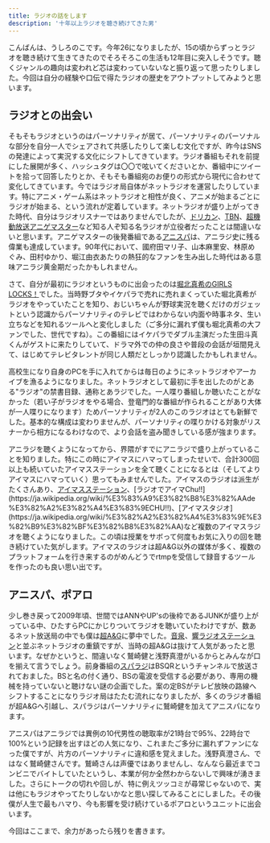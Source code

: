 ```yaml
---
title: ラジオの話をします
description: '十年以上ラジオを聴き続けてきた男'
---
```


こんばんは、うしろのこです。今年26になりましたが、15の頃からずっとラジオを聴き続けて生きてきたのでそろそろこの生活も12年目に突入しそうです。聴くジャンルの趣向は変われど芯は変わっていないなと振り返って思ったりしました。今回は自分の経験や口伝で得たラジオの歴史をアウトプットしてみようと思います。

## ラジオとの出会い

そもそもラジオというのはパーソナリティが居て、パーソナリティのパーソナルな部分を自分一人でシェアされて共感したりして楽しむ文化ですが、昨今はSNSの発達によって実況する文化にシフトしてきています。ラジオ番組もそれを前提にした展開が多く、ハッシュタグは〇〇で呟いてくださいとか、番組中にツイートを拾って回答したりとか、そもそも番組宛のお便りの形式から現代に合わせて変化してきています。今ではラジオ局自体がネットラジオを運営したりしています。特にアニメ・ゲーム系はネットラジオと相性が良く、アニメが始まるごとにラジオが始まる、という流れが定着しています。ネットラジオが盛り上がってきた時代、自分はラジオリスナーではありませんでしたが、[ドリカン](https://ja.wikipedia.org/wiki/SOMETHING_DREAMS_%E3%83%9E%E3%83%AB%E3%83%81%E3%83%A1%E3%83%87%E3%82%A3%E3%82%A2%E3%82%AB%E3%82%A6%E3%83%B3%E3%83%88%E3%83%80%E3%82%A6%E3%83%B3)、[TBN](https://ja.wikipedia.org/wiki/%E6%9E%97%E5%8E%9F%E3%82%81%E3%81%90%E3%81%BF%E3%81%AETokyo_Boogie_Night)、[超機動放送アニゲマスター](https://ja.wikipedia.org/wiki/%E8%B6%85%E6%A9%9F%E5%8B%95%E6%94%BE%E9%80%81%E3%82%A2%E3%83%8B%E3%82%B2%E3%83%9E%E3%82%B9%E3%82%BF%E3%83%BC)など知る人ぞ知る名ラジオが立役者だったことは間違いないと思います。アニゲマスターの後発番組である[アニスパ](https://ja.wikipedia.org/wiki/A%26G_%E8%B6%85RADIO_SHOW%E3%80%9C%E3%82%A2%E3%83%8B%E3%82%B9%E3%83%91!%E3%80%9C)は、アニラジ史に残る偉業も達成しています。90年代において、國府田マリ子、山本麻里安、林原めぐみ、田村ゆかり、堀江由衣あたりの熱狂的なファンを生み出した時代はある意味アニラジ黄金期だったかもしれません。

さて、自分が最初にラジオというものに出会ったのは[堀北真希のGIRLS LOCKS！](https://www.tfm.co.jp/lock/girls/onair/070618/)でした。当時野ブタやイケパラで売れに売れまくっていた堀北真希がラジオをやっていたことを知り、おじいちゃんが野球実況を聴くだけのガジェットという認識からパーソナリティのテレビではわからない内面や時事ネタ、生い立ちなどを知れるツールへと変化しました（ご多分に漏れず僕も堀北真希の大ファンでした、世代ですね）。この番組にはイケパラでダブル主演だった生田斗真くんがゲストに来たりしていて、ドラマ外での仲の良さや普段の会話が垣間見えて、はじめてテレビタレントが同じ人類だとしっかり認識したかもしれません。

高校生になり自身のPCを手に入れてからは毎日のようにネットラジオやアーカイブを漁るようになりました。ネットラジオとして最初に手を出したのがとある"ラジオ"の禁書目録、通称とあラジでした。一人喋り番組しか聴いたことがなかった（若い子がラジオをやる場合、登竜門的な番組が作られることがあり大体が一人喋りになります）ためパーソナリティが2人のこのラジオはとても新鮮でした。基本的な構成は変わりませんが、パーソナリティの喋りかける対象がリスナーから相方になるわけなので、より会話を盗み聞きしている感が強まります。

アニラジを聴くようになってから、界隈がすでにアニラジで盛り上がっていることを知りました。特にこの時にアイマスにハマってしまったせいで、合計300回以上も続いていたアイマスステーションを全て聴くことになるとは（そしてよりアイマスにハマっていく）思ってもみませんでした。アイマスのラジオは派生がたくさんあり、[アイマスステーション](https://ja.wikipedia.org/wiki/THE_IDOLM@STER_STATION!!!)、[ラジオでアイマChu!!](https://ja.wikipedia.org/wiki/%E3%83%A9%E3%82%B8%E3%82%AAde%E3%82%A2%E3%82%A4%E3%83%9ECHU!!)、[アイマスタジオ](https://ja.wikipedia.org/wiki/%E3%82%A2%E3%82%A4%E3%83%9E%E3%82%B9%E3%82%BF%E3%82%B8%E3%82%AA)など複数のアイマスラジオを聴くようになりました。この頃は授業をサボって何度もお気に入りの回を聴き続けていた気がします。アイマスのラジオは超A&G以外の媒体が多く、複数のプラットフォームを行き来するのがめんどうでrtmpを受信して録音するツールを作ったのも良い思い出です。

## アニスパ、ポアロ

少し巻き戻って2009年頃、世間ではANNやUP'sの後枠であるJUNKが盛り上がっている中、ひたすらPCにかじりついてラジオを聴いていたわけですが、数あるネット放送局の中でも僕は[超A&G](https://www.agqr.jp/)に夢中でした。[音泉](https://www.onsen.ag/)、[響ラジオステーション](https://hibiki-radio.jp/)と並ぶネットラジオの重鎮ですが、当時の超A&Gは抜けて人気があったと思います。なぜかというと、間違いなく鷲崎健と浅野真澄がいるからとみんなが口を揃えて言うでしょう。前身番組の[スパラジ](https://ja.wikipedia.org/wiki/%E6%B5%85%E9%87%8E%E7%9C%9F%E6%BE%84%E3%81%AE%E3%82%B9%E3%83%91%E3%83%A9%E3%82%B8!)はBSQRというチャンネルで放送されておました。BSと名の付く通り、BSの電波を受信する必要があり、専用の機械を持っていないと聴けない謎の企画でした。案の定BSがテレビ放映の路線へシフトすることになりラジオ局はたたむ流れになりましたが、多くのラジオ番組が超A&Gへ引越し、スパラジはパーソナリティに鷲崎健を加えてアニスパになります。

アニスパはアニラジでは異例の10代男性の聴取率が21時台で95%、22時台で100%という記録を出すほどの人気になり、これまたご多分に漏れずファンになった僕ですが、片方のパーソナリティに違和感を覚えました。浅野真澄さん、ではなく鷲崎健さんです。鷲崎さんは声優ではありませんし、なんなら最近までコンビニでバイトしていたというし、本業が何か全然わからないしで興味が湧きました。さらにトークの切れや回しが、特に例えツッコミが尋常じゃないので、実は他にもラジオやってたりしないかなと思い探してみることにしました。その後僕が人生で最もハマり、今も影響を受け続けているポアロというユニットに出会います。

今回はここまで、余力があったら残りを書きます。
